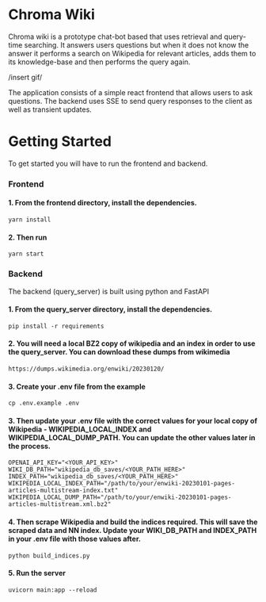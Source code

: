 # Chroma Wiki

Chroma wiki is a prototype chat-bot based that uses retrieval and query-time searching. It answers users questions but when it does not know the answer it performs a search on Wikipedia for relevant articles, adds them to its knowledge-base and then performs the query again.

/insert gif/

The application consists of a simple react frontend that allows users to ask questions. The backend uses SSE to send query responses to the client as well as transient updates. 

# Getting Started

To get started you will have to run the frontend and backend.

### Frontend

#### 1. From the frontend directory, install the dependencies.

    yarn install

#### 2. Then run 

    yarn start


### Backend

The backend (query_server) is built using python and FastAPI

#### 1. From the query_server directory, install the dependencies.
    
    pip install -r requirements

#### 2. You will need a local BZ2 copy of wikipedia and an index in order to use the query_server. You can download these dumps from wikimedia

    https://dumps.wikimedia.org/enwiki/20230120/

#### 3. Create your .env file from the example

    cp .env.example .env

#### 3. Then update your .env file with the correct values for your local copy of Wikipedia - WIKIPEDIA_LOCAL_INDEX and WIKIPEDIA_LOCAL_DUMP_PATH. You can update the other values later in the process.

    OPENAI_API_KEY="<YOUR_API_KEY>"
    WIKI_DB_PATH="wikipedia_db_saves/<YOUR_PATH_HERE>"
    INDEX_PATH="wikipedia_db_saves/<YOUR_PATH_HERE>"
    WIKIPEDIA_LOCAL_INDEX_PATH="/path/to/your/enwiki-20230101-pages-articles-multistream-index.txt"
    WIKIPEDIA_LOCAL_DUMP_PATH="/path/to/your/enwiki-20230101-pages-articles-multistream.xml.bz2"

#### 4. Then scrape Wikipedia and build the indices required. This will save the scraped data and NN index. Update your WIKI_DB_PATH and INDEX_PATH in your .env file with those values after.
    
    python build_indices.py

#### 5. Run the server
    
    uvicorn main:app --reload



